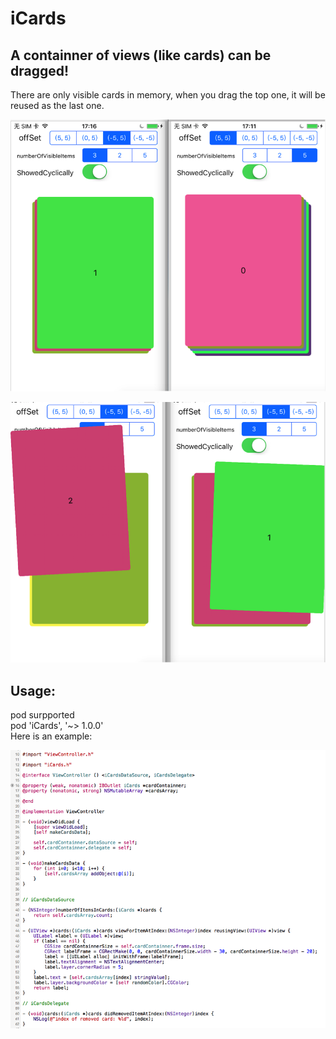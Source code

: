 # iCards
A containner of views (like cards) can be dragged!
---

There are only visible cards in memory, when you drag the top one, it will be reused as the last one.

![iCards](https://github.com/DingHub/ScreenShots/blob/master/0.png)

![iCards](https://github.com/DingHub/ScreenShots/blob/master/1.png)

Usage:
---
pod surpported<br>
pod 'iCards', '~> 1.0.0'<br>
Here is an example:<br>

![iCards](https://github.com/DingHub/ScreenShots/blob/master/2.png)
